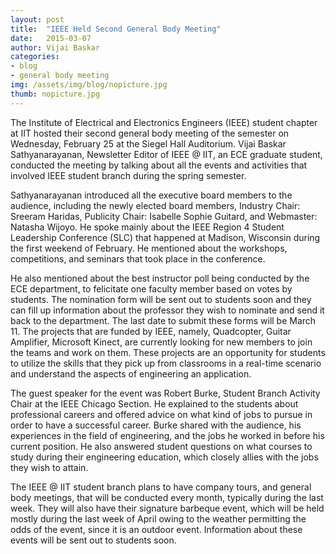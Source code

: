 ```yaml
---
layout: post
title:  "IEEE Held Second General Body Meeting"
date:   2015-03-07
author: Vijai Baskar
categories: 
- blog
- general body meeting
img: /assets/img/blog/nopicture.jpg
thumb: nopicture.jpg
---
```


The Institute of Electrical and Electronics Engineers (IEEE) student chapter at IIT hosted their second general body meeting of the semester on Wednesday, February 25 at the Siegel Hall Auditorium. Vijai Baskar Sathyanarayanan, Newsletter Editor of IEEE @ IIT, an ECE graduate student, conducted the meeting by talking about all the events and activities that involved IEEE student branch during the spring semester.
<!--more-->
Sathyanarayanan introduced all the executive board members to the audience, including the newly elected board members, Industry Chair: Sreeram Haridas, Publicity Chair: Isabelle Sophie Guitard, and Webmaster: Natasha Wijoyo.  He spoke mainly about the IEEE Region 4 Student Leadership Conference (SLC) that happened at Madison, Wisconsin during the first weekend of February. He mentioned about the workshops, competitions, and seminars that took place in the conference.

He also mentioned about the best instructor poll being conducted by the ECE department, to felicitate one faculty member based on votes by students. The nomination form will be sent out to students soon and they can fill up information about the professor they wish to nominate and send it back to the department. The last date to submit these forms will be March 11. The projects that are funded by IEEE, namely, Quadcopter, Guitar Amplifier, Microsoft Kinect, are currently looking for new members to join the teams and work on them. These projects are an opportunity for students to utilize the skills that they pick up from classrooms in a real-time scenario and understand the aspects of engineering an application.

The guest speaker for the event was Robert Burke, Student Branch Activity Chair at the IEEE Chicago Section. He explained to the students about professional careers and offered advice on what kind of jobs to pursue in order to have a successful career. Burke shared with the audience, his experiences in the field of engineering, and the jobs he worked in before his current position. He also answered student questions on what courses to study during their engineering education, which closely allies with the jobs they wish to attain.

The IEEE @ IIT student branch plans to have company tours, and general body meetings, that will be conducted every month, typically during the last week. They will also have their signature barbeque event, which will be held mostly during the last week of April owing to the weather permitting the odds of the event, since it is an outdoor event. Information about these events will be sent out to students soon.

